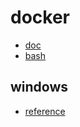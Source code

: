 # docker
- [doc](https://docs.docker.com/install/linux/docker-ce/ubuntu/)
- [bash](../../bash/docker_install.sh)

## windows
- [reference](https://www.docker.com/products/docker-desktop)
